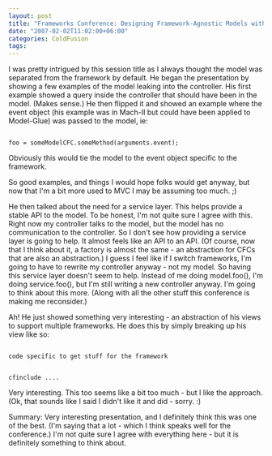 ```yaml
---
layout: post
title: "Frameworks Conference: Designing Framework-Agnostic Models with CFCs - Brian Kotek"
date: "2007-02-02T11:02:00+06:00"
categories: ColdFusion 
tags: 
---
```


I was pretty intrigued by this session title as I always thought the model was separated from the framework by default. He began the presentation by showing a few examples of the model leaking into the controller. His first example showed a query inside the controller that should have been in the model. (Makes sense.) He then flipped it and showed an example where the event object (his example was in Mach-II but could have been applied to Model-Glue) was passed to the model, ie:
<!--more-->
<code>
foo = someModelCFC.someMethod(arguments.event);
</code>

Obviously this would tie the model to the event object specific to the framework. 

So good examples, and things I would hope folks would get anyway, but now that I'm a bit more used to MVC I may be assuming too much. ;) 

He then talked about the need for a service layer. This helps provide a stable API to the model. To be honest, I'm not quite sure I agree with this. Right now my controller talks to the model, but the model has no communication to the controller. So I don't see how providing a service layer is going to help. It almost feels like an API to an API. (Of course, now that I think about it, a factory is almost the same - an abstraction for CFCs that are also an abstraction.) I guess I feel like if I switch frameworks, I'm going to have to rewrite my controller anyway - not my model. So having this service layer doesn't seem to help. Instead of me doing model.foo(), I'm doing service.foo(), but I'm still writing a new controller anyway. I'm going to think about this more. (Along with all the other stuff this conference is making me reconsider.)

Ah! He just showed something very interesting - an abstraction of his views to support multiple frameworks. He does this by simply breaking up his view like so:

<code>
code specific to get stuff for the framework

cfinclude ....
</code>

Very interesting. This too seems like a bit too much - but I like the approach. (Ok, that sounds like I said I didn't like it and did - sorry. :)

Summary: Very interesting presentation, and I definitely think this was one of the best. (I'm saying that a lot - which I think speaks well for the conference.) I'm not quite sure I agree with everything here - but it is definitely something to think about.